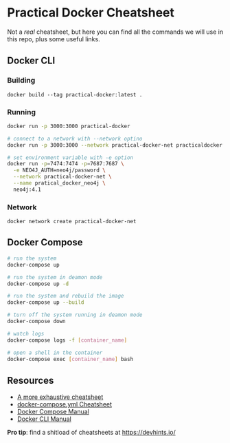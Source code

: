 # Practical Docker Cheatsheet

Not a _real_ cheatsheet, but here you can find all the commands we will use in this repo, plus some useful links.

## Docker CLI

### Building

```
docker build --tag practical-docker:latest .
```

### Running

```bash
docker run -p 3000:3000 practical-docker

# connect to a network with --network optino
docker run -p 3000:3000 --network practical-docker-net practicaldocker

# set environment variable with -e option
docker run -p=7474:7474 -p=7687:7687 \
  -e NEO4J_AUTH=neo4j/password \
  --network practical-docker-net \
  --name pratical_docker_neo4j \
  neo4j:4.1
```

### Network

```
docker network create practical-docker-net
```

## Docker Compose

```bash
# run the system
docker-compose up

# run the system in deamon mode
docker-compose up -d

# run the system and rebuild the image
docker-compose up --build

# turn off the system running in deamon mode
docker-compose down

# watch logs
docker-compose logs -f [container_name]

# open a shell in the container
docker-compose exec [container_name] bash
```

## Resources

- [A more exhaustive cheatsheet](https://dockerlabs.collabnix.com/docker/cheatsheet/)
- [docker-compose.yml Cheatsheet](https://devhints.io/docker-compose)
- [Docker Compose Manual](https://docs.docker.com/compose/)
- [Docker CLI Manual](https://docs.docker.com/engine/reference/commandline/cli/)

**Pro tip**: find a shitload of cheatsheets at https://devhints.io/
